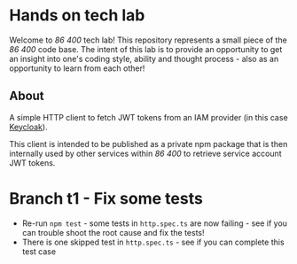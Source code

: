 # Hands on tech lab

Welcome to *86 400* tech lab! This repository represents a small piece of the *86 400* code base. The intent of this lab is to provide an opportunity to get an insight into one's coding style, ability and thought process - also as an opportunity to learn from each other!

## About

A simple HTTP client to fetch JWT tokens from an IAM provider (in this case [Keycloak](https://www.keycloak.org/)).

This client is intended to be published as a private npm package that is then internally used by other services within *86 400* to retrieve service account JWT tokens.

# Branch t1 - Fix some tests

* Re-run `npm test` - some tests in `http.spec.ts` are now failing - see if you can trouble shoot the root cause and fix the tests!
* There is one skipped test in `http.spec.ts` - see if you can complete this test case